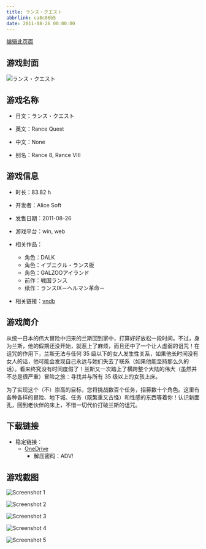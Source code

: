 ```yaml
---
title: ランス・クエスト
abbrlink: ca8c86b5
date: 2011-08-26 00:00:00
---
```

[编辑此页面](https://github.com/ACG-3/ADV3-source/blob/main/source/_posts/games/%E3%83%A9%E3%83%B3%E3%82%B9%E3%83%BB%E3%82%AF%E3%82%A8%E3%82%B9%E3%83%88.md)

## 游戏封面

![ランス・クエスト](https://pan.timero.xyz/onedrive/img_lib_001/%E3%83%A9%E3%83%B3%E3%82%B9%E3%83%BB%E3%82%AF%E3%82%A8%E3%82%B9%E3%83%88_cover.avif)


## 游戏名称

- 日文：ランス・クエスト
- 英文：Rance Quest
- 中文：None

- 别名：Rance 8, Rance VIII


## 游戏信息

- 时长：83.82 h
- 开发者：Alice Soft
- 发售日期：2011-08-26
- 游戏平台：win, web
- 相关作品：
   - 角色：DALK
   - 角色：イブニクル・ランス版
   - 角色：GALZOOアイランド
   - 前作：戦国ランス
   - 续作：ランスIX－ヘルマン革命－

- 相关链接：[vndb](https://vndb.org/v6985)


## 游戏简介

从统一日本的伟大冒险中归来的兰斯回到家中，打算好好放松一段时间。不过，身为兰斯，他的假期还没开始，就惹上了麻烦，而且还中了一个让人虚弱的诅咒！在诅咒的作用下，兰斯无法与任何 35 级以下的女人发生性关系，如果他长时间没有女人的话，他可能会发现自己永远与她们失去了联系（如果他能坚持那么久的话）。看来终究没有时间度假了！兰斯又一次踏上了横跨整个大陆的伟大（虽然并不总是很严重）冒险之旅：寻找并与所有 35 级以上的女孩上床。

为了实现这个（不）崇高的目标，您将挑战数百个任务，招募数十个角色。这里有各种各样的冒险、地下城、任务（既繁重又古怪）和性感的东西等着你！认识新面孔，回到老伙伴的床上，不惜一切代价打破兰斯的诅咒。




## 下载链接

- 稳定链接：
    - [OneDrive](https://pan.timero.xyz/onedrive/adv_lib_001/%E3%83%A9%E3%83%B3%E3%82%B9%E3%83%BB%E3%82%AF%E3%82%A8%E3%82%B9%E3%83%88)
        - 解压密码：ADV!



## 游戏截图


![Screenshot 1](https://pan.timero.xyz/onedrive/img_lib_001/%E3%83%A9%E3%83%B3%E3%82%B9%E3%83%BB%E3%82%AF%E3%82%A8%E3%82%B9%E3%83%88_Screenshot_1.avif)

![Screenshot 2](https://pan.timero.xyz/onedrive/img_lib_001/%E3%83%A9%E3%83%B3%E3%82%B9%E3%83%BB%E3%82%AF%E3%82%A8%E3%82%B9%E3%83%88_Screenshot_2.avif)

![Screenshot 3](https://pan.timero.xyz/onedrive/img_lib_001/%E3%83%A9%E3%83%B3%E3%82%B9%E3%83%BB%E3%82%AF%E3%82%A8%E3%82%B9%E3%83%88_Screenshot_3.avif)

![Screenshot 4](https://pan.timero.xyz/onedrive/img_lib_001/%E3%83%A9%E3%83%B3%E3%82%B9%E3%83%BB%E3%82%AF%E3%82%A8%E3%82%B9%E3%83%88_Screenshot_4.avif)

![Screenshot 5](https://pan.timero.xyz/onedrive/img_lib_001/%E3%83%A9%E3%83%B3%E3%82%B9%E3%83%BB%E3%82%AF%E3%82%A8%E3%82%B9%E3%83%88_Screenshot_5.avif)

